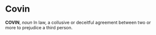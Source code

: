 # Covin

**COVIN**, _noun_ In law, a collusive or deceitful agreement between two or more to prejudice a third person.